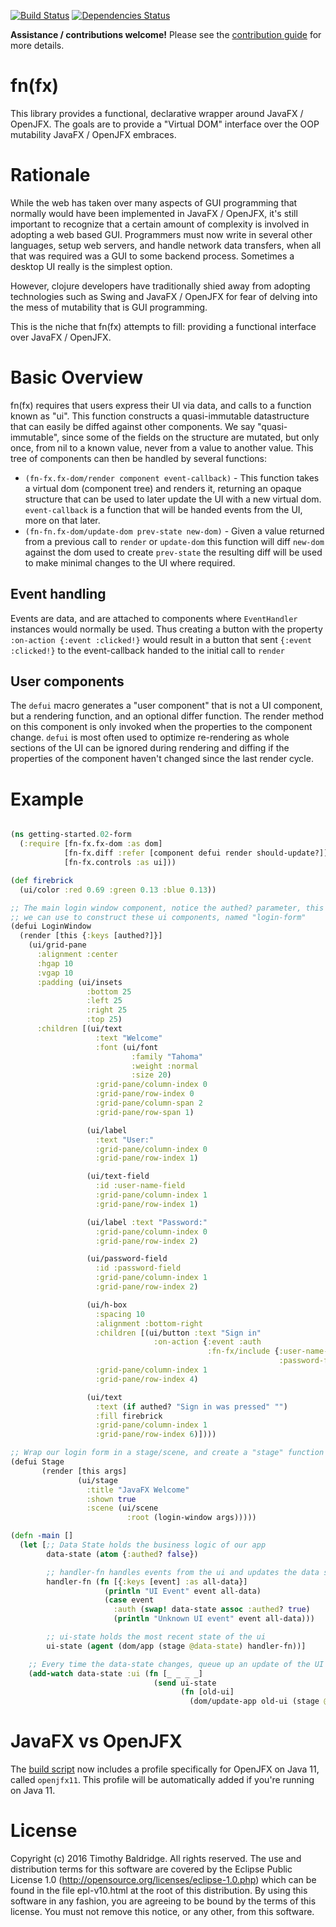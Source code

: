 [![Build Status](https://travis-ci.com/fn-fx/fn-fx.svg?branch=master)](https://travis-ci.com/fn-fx/fn-fx)
[![Dependencies Status](https://versions.deps.co/fn-fx/fn-fx/status.svg)](https://versions.deps.co/fn-fx/fn-fx)

**Assistance / contributions welcome!**  Please see the [contribution guide](https://github.com/fn-fx/fn-fx/blob/master/.github/CONTRIBUTING.md) for more details.

# fn(fx)
This library provides a functional, declarative wrapper around JavaFX / OpenJFX. The goals are to provide a "Virtual DOM"
interface over the OOP mutability JavaFX / OpenJFX embraces.

# Rationale
While the web has taken over many aspects of GUI programming that normally would have been implemented in JavaFX / OpenJFX, it's
still important to recognize that a certain amount of complexity is involved in adopting a web based GUI. Programmers must
now write in several other languages, setup web servers, and handle network data transfers, when all that was required
was a GUI to some backend process. Sometimes a desktop UI really is the simplest option.

However, clojure developers have traditionally shied away from adopting technologies such as Swing and JavaFX / OpenJFX for fear
of delving into the mess of mutability that is GUI programming.

This is the niche that fn(fx) attempts to fill: providing a functional interface over JavaFX / OpenJFX.

# Basic Overview
fn(fx) requires that users express their UI via data, and calls to a function known as "ui". This function constructs
a quasi-immutable datastructure that can easily be diffed against other components. We say "quasi-immutable", since
some of the fields on the structure are mutated, but only once, from nil to a known value, never from a value
to another value. This tree of components can then be handled by several functions:

* `(fn-fx.fx-dom/render component event-callback)` - This function takes a virtual dom (component tree) and
renders it, returning an opaque structure that can be used to later update the UI with a new virtual dom.
`event-callback` is a function that will be handed events from the UI, more on that later.
* `(fn-fn.fx-dom/update-dom prev-state new-dom)` - Given a value returned from a previous call to `render`
or `update-dom` this function will diff `new-dom` against the dom used to create `prev-state` the resulting diff
will be used to make minimal changes to the UI where required.

## Event handling
Events are data, and are attached to components where `EventHandler` instances would normally be used. Thus creating
a button with the property `:on-action {:event :clicked!}` would result in a button that sent `{:event :clicked!}` to
the event-callback handed to the initial call to `render`

## User components
The `defui` macro generates a "user component" that is not a UI component, but a rendering function, and an
optional differ function. The render method on this component is only invoked when the properties to the component
change. `defui` is most often used to optimize re-rendering as whole sections of the UI can be ignored during rendering
and diffing if the properties of the component haven't changed since the last render cycle.

# Example

```clojure

(ns getting-started.02-form
  (:require [fn-fx.fx-dom :as dom]
            [fn-fx.diff :refer [component defui render should-update?]]
            [fn-fx.controls :as ui]))

(def firebrick
  (ui/color :red 0.69 :green 0.13 :blue 0.13))

;; The main login window component, notice the authed? parameter, this defines a function
;; we can use to construct these ui components, named "login-form"
(defui LoginWindow
  (render [this {:keys [authed?]}]
    (ui/grid-pane
      :alignment :center
      :hgap 10
      :vgap 10
      :padding (ui/insets
                 :bottom 25
                 :left 25
                 :right 25
                 :top 25)
      :children [(ui/text
                   :text "Welcome"
                   :font (ui/font
                           :family "Tahoma"
                           :weight :normal
                           :size 20)
                   :grid-pane/column-index 0
                   :grid-pane/row-index 0
                   :grid-pane/column-span 2
                   :grid-pane/row-span 1)

                 (ui/label
                   :text "User:"
                   :grid-pane/column-index 0
                   :grid-pane/row-index 1)

                 (ui/text-field
                   :id :user-name-field
                   :grid-pane/column-index 1
                   :grid-pane/row-index 1)

                 (ui/label :text "Password:"
                   :grid-pane/column-index 0
                   :grid-pane/row-index 2)

                 (ui/password-field
                   :id :password-field
                   :grid-pane/column-index 1
                   :grid-pane/row-index 2)

                 (ui/h-box
                   :spacing 10
                   :alignment :bottom-right
                   :children [(ui/button :text "Sign in"
                                :on-action {:event :auth
                                            :fn-fx/include {:user-name-field #{:text}
                                                            :password-field #{:text}}})]
                   :grid-pane/column-index 1
                   :grid-pane/row-index 4)

                 (ui/text
                   :text (if authed? "Sign in was pressed" "")
                   :fill firebrick
                   :grid-pane/column-index 1
                   :grid-pane/row-index 6)])))

;; Wrap our login form in a stage/scene, and create a "stage" function
(defui Stage
       (render [this args]
               (ui/stage
                 :title "JavaFX Welcome"
                 :shown true
                 :scene (ui/scene
                          :root (login-window args)))))

(defn -main []
  (let [;; Data State holds the business logic of our app
        data-state (atom {:authed? false})

        ;; handler-fn handles events from the ui and updates the data state
        handler-fn (fn [{:keys [event] :as all-data}]
                     (println "UI Event" event all-data)
                     (case event
                       :auth (swap! data-state assoc :authed? true)
                       (println "Unknown UI event" event all-data)))

        ;; ui-state holds the most recent state of the ui
        ui-state (agent (dom/app (stage @data-state) handler-fn))]

    ;; Every time the data-state changes, queue up an update of the UI
    (add-watch data-state :ui (fn [_ _ _ _]
                                (send ui-state
                                      (fn [old-ui]
                                        (dom/update-app old-ui (stage @data-state))))))))

```

# JavaFX vs OpenJFX

The [build script](https://github.com/fn-fx/fn-fx/blob/master/project.clj) now includes a profile specifically for
OpenJFX on Java 11, called `openjfx11`.  This profile will be automatically added if you're running on Java 11.

# License
Copyright (c) 2016 Timothy Baldridge. All rights reserved.
The use and distribution terms for this software are covered by the
Eclipse Public License 1.0 (http://opensource.org/licenses/eclipse-1.0.php)
which can be found in the file epl-v10.html at the root of this distribution.
By using this software in any fashion, you are agreeing to be bound by
the terms of this license.
You must not remove this notice, or any other, from this software.
